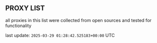 ## PROXY LIST

all proxies in this list were collected from open sources and tested for functionality

last update: `2025-03-29 01:28:42.525183+00:00` UTC